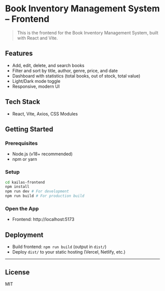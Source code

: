 
# Book Inventory Management System – Frontend

>This is the frontend for the Book Inventory Management System, built with React and Vite.

## Features
- Add, edit, delete, and search books
- Filter and sort by title, author, genre, price, and date
- Dashboard with statistics (total books, out of stock, total value)
- Light/Dark mode toggle
- Responsive, modern UI

## Tech Stack
- React, Vite, Axios, CSS Modules

## Getting Started

### Prerequisites
- Node.js (v18+ recommended)
- npm or yarn

### Setup
```sh
cd kailas-frontend
npm install
npm run dev # For development
npm run build # For production build
```

### Open the App
- Frontend: http://localhost:5173

## Deployment
- Build frontend: `npm run build` (output in `dist/`)
- Deploy `dist/` to your static hosting (Vercel, Netlify, etc.)

---

## License
MIT
